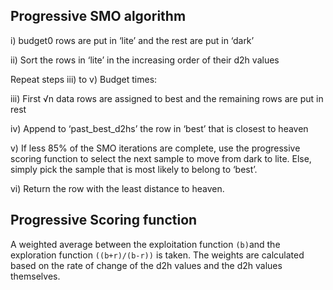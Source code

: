 ## Progressive SMO algorithm
i) budget0 rows are put in ‘lite’ and the rest are put in ‘dark’

ii) Sort the rows in ‘lite’ in the increasing order of their d2h values

Repeat steps iii) to v) Budget times:

iii) First √n data rows are assigned to best and the remaining rows are put in rest

iv) Append to ‘past_best_d2hs’ the row in ‘best’ that is closest to heaven

v) If less 85% of the SMO iterations are complete, use the progressive scoring function to select the next sample to move from dark to lite. Else, simply pick the sample that is most likely to belong to ‘best’. 

vi) Return the row with the least distance to heaven.

## Progressive Scoring function
A weighted average between the exploitation function `(b)`and the exploration function `((b+r)/(b-r))` is taken. The weights are calculated based on the rate of change of the d2h values and the d2h values themselves.